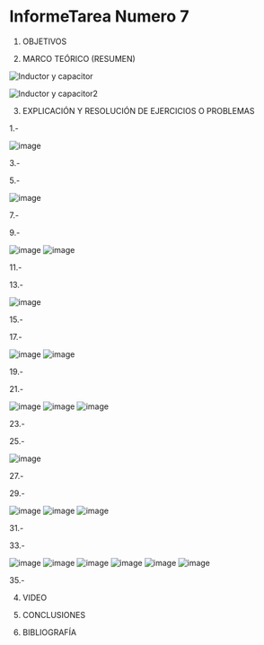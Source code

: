 # InformeTarea Numero 7


1. OBJETIVOS


2. MARCO TEÓRICO (RESUMEN)

![Inductor y capacitor](https://user-images.githubusercontent.com/93899720/153530756-69c18817-767f-49ea-a9c2-19afe13fe0c8.jpg)

![Inductor y capacitor2](https://user-images.githubusercontent.com/93899720/153537953-82c41f93-cdf9-4d88-8ff5-34e59169dd3e.jpg)

3. EXPLICACIÓN Y RESOLUCIÓN DE EJERCICIOS O PROBLEMAS

1.-

![image](https://user-images.githubusercontent.com/93899720/153545571-31cb1102-2ad3-449e-835b-707701ae51b3.png)


3.-



5.-

![image](https://user-images.githubusercontent.com/93899720/153545600-7753e7a0-f3e4-4663-a54a-d421ed94e836.png)


7.-


9.-

![image](https://user-images.githubusercontent.com/93899720/153545674-bb39761a-bf31-4311-a9b2-70962023f657.png)
![image](https://user-images.githubusercontent.com/93899720/153545688-d097c48a-6b56-4f62-a28c-d8cf0732bea8.png)



11.-


13.-

![image](https://user-images.githubusercontent.com/93899720/153545715-9df3292b-e9dd-4ad7-9020-da1bcec8c1a3.png)



15.-



17.-

![image](https://user-images.githubusercontent.com/93899720/153545729-e4d2c64c-5643-4dd4-ae52-a521893bb044.png)
![image](https://user-images.githubusercontent.com/93899720/153545747-5dcb04f4-0202-475f-8309-1c4e4dc1a033.png)


19.-



21.-

![image](https://user-images.githubusercontent.com/93899720/153545769-cf33c56f-a834-46c1-855a-a1ba63cd25ce.png)
![image](https://user-images.githubusercontent.com/93899720/153545787-e05ba75c-c93a-452d-8cb5-68c2f5db899c.png)
![image](https://user-images.githubusercontent.com/93899720/153545800-7a43d5d0-574c-44d7-9dff-ed2cc60d8637.png)


23.-



25.-

![image](https://user-images.githubusercontent.com/93899720/153545827-bbc338d3-464e-403f-9b19-c9fee5c33ee3.png)


27.-



29.-

![image](https://user-images.githubusercontent.com/93899720/153545843-eced6df7-63db-4fd7-bc9f-065dbe3689e8.png)
![image](https://user-images.githubusercontent.com/93899720/153545858-3f8270aa-8ac4-492d-9055-8f979715f564.png)
![image](https://user-images.githubusercontent.com/93899720/153545870-b6c32717-cfc1-498c-8880-cd27e1056496.png)


31.-




33.-

![image](https://user-images.githubusercontent.com/93899720/153545897-10263e5d-532e-4476-a6dc-fbcfb86c4058.png)
![image](https://user-images.githubusercontent.com/93899720/153545911-f6c2b7b7-e233-4797-8401-48fba0441329.png)
![image](https://user-images.githubusercontent.com/93899720/153545950-5b5e69dd-a5be-4de0-9399-cd8d2d99f6c8.png)
![image](https://user-images.githubusercontent.com/93899720/153545970-00101cd7-be8b-42fa-ae6e-2461f2dca97d.png)
![image](https://user-images.githubusercontent.com/93899720/153545986-2d5dc5ce-3c2b-45c9-8bee-f3de1edd9e0a.png)
![image](https://user-images.githubusercontent.com/93899720/153546001-2c712343-fc1a-4acb-8689-970092cd1f5d.png)


35.-

4. VIDEO


5. CONCLUSIONES


6. BIBLIOGRAFÍA

